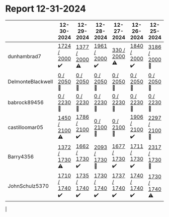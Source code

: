 # Report 12-31-2024
| | 12-30-2024 | 12-29-2024 | 12-28-2024 | 12-27-2024 | 12-26-2024 | 12-25-2024 | 12-24-2024 |
| --- | --- | --- | --- | --- | --- | --- | --- |
| dunhambrad7 | [1724 / 2000](https://www.myfitnesspal.com/food/diary/dunhambrad7?date=2024-12-30) :heavy_check_mark: | [1377 / 2000](https://www.myfitnesspal.com/food/diary/dunhambrad7?date=2024-12-29) :warning: | [1961 / 2000](https://www.myfitnesspal.com/food/diary/dunhambrad7?date=2024-12-28) :heavy_check_mark: | [330 / 2000](https://www.myfitnesspal.com/food/diary/dunhambrad7?date=2024-12-27) :warning: | [1840 / 2000](https://www.myfitnesspal.com/food/diary/dunhambrad7?date=2024-12-26) :heavy_check_mark: | [3186 / 2000](https://www.myfitnesspal.com/food/diary/dunhambrad7?date=2024-12-25) :no_entry_sign: | [1687 / 2000](https://www.myfitnesspal.com/food/diary/dunhambrad7?date=2024-12-24) :heavy_check_mark: |
| DelmonteBlackwell | [0 / 2050](https://www.myfitnesspal.com/food/diary/DelmonteBlackwell?date=2024-12-30) :no_entry_sign: | [0 / 2050](https://www.myfitnesspal.com/food/diary/DelmonteBlackwell?date=2024-12-29) :no_entry_sign: | [0 / 2050](https://www.myfitnesspal.com/food/diary/DelmonteBlackwell?date=2024-12-28) :no_entry_sign: | [0 / 2050](https://www.myfitnesspal.com/food/diary/DelmonteBlackwell?date=2024-12-27) :no_entry_sign: | [0 / 2050](https://www.myfitnesspal.com/food/diary/DelmonteBlackwell?date=2024-12-26) :no_entry_sign: | [0 / 2050](https://www.myfitnesspal.com/food/diary/DelmonteBlackwell?date=2024-12-25) :no_entry_sign: | [0 / 2050](https://www.myfitnesspal.com/food/diary/DelmonteBlackwell?date=2024-12-24) :no_entry_sign: |
| babrock89456 | [0 / 2230](https://www.myfitnesspal.com/food/diary/babrock89456?date=2024-12-30) :no_entry_sign: | [0 / 2230](https://www.myfitnesspal.com/food/diary/babrock89456?date=2024-12-29) :no_entry_sign: | [0 / 2230](https://www.myfitnesspal.com/food/diary/babrock89456?date=2024-12-28) :no_entry_sign: | [0 / 2230](https://www.myfitnesspal.com/food/diary/babrock89456?date=2024-12-27) :no_entry_sign: | [0 / 2230](https://www.myfitnesspal.com/food/diary/babrock89456?date=2024-12-26) :no_entry_sign: | [0 / 2230](https://www.myfitnesspal.com/food/diary/babrock89456?date=2024-12-25) :no_entry_sign: | [0 / 2230](https://www.myfitnesspal.com/food/diary/babrock89456?date=2024-12-24) :no_entry_sign: |
| castilloomar05 | [1450 / 2100](https://www.myfitnesspal.com/food/diary/castilloomar05?date=2024-12-30) :warning: | [1786 / 2100](https://www.myfitnesspal.com/food/diary/castilloomar05?date=2024-12-29) :heavy_check_mark: | [0 / 2100](https://www.myfitnesspal.com/food/diary/castilloomar05?date=2024-12-28) :no_entry_sign: | [0 / 2100](https://www.myfitnesspal.com/food/diary/castilloomar05?date=2024-12-27) :no_entry_sign: | [1906 / 2100](https://www.myfitnesspal.com/food/diary/castilloomar05?date=2024-12-26) :heavy_check_mark: | [2297 / 2100](https://www.myfitnesspal.com/food/diary/castilloomar05?date=2024-12-25) :no_entry_sign: | [2058 / 2100](https://www.myfitnesspal.com/food/diary/castilloomar05?date=2024-12-24) :heavy_check_mark: |
| Barry4356 | [1372 / 1730](https://www.myfitnesspal.com/food/diary/Barry4356?date=2024-12-30) :warning: | [1662 / 1730](https://www.myfitnesspal.com/food/diary/Barry4356?date=2024-12-29) :heavy_check_mark: | [2093 / 1730](https://www.myfitnesspal.com/food/diary/Barry4356?date=2024-12-28) :no_entry_sign: | [1677 / 1730](https://www.myfitnesspal.com/food/diary/Barry4356?date=2024-12-27) :heavy_check_mark: | [1711 / 1730](https://www.myfitnesspal.com/food/diary/Barry4356?date=2024-12-26) :heavy_check_mark: | [2317 / 1730](https://www.myfitnesspal.com/food/diary/Barry4356?date=2024-12-25) :no_entry_sign: | [1931 / 1730](https://www.myfitnesspal.com/food/diary/Barry4356?date=2024-12-24) :no_entry_sign: |
| JohnSchulz5370 | [1710 / 1740](https://www.myfitnesspal.com/food/diary/JohnSchulz5370?date=2024-12-30) :heavy_check_mark: | [1735 / 1740](https://www.myfitnesspal.com/food/diary/JohnSchulz5370?date=2024-12-29) :heavy_check_mark: | [1730 / 1740](https://www.myfitnesspal.com/food/diary/JohnSchulz5370?date=2024-12-28) :heavy_check_mark: | [1737 / 1740](https://www.myfitnesspal.com/food/diary/JohnSchulz5370?date=2024-12-27) :heavy_check_mark: | [1740 / 1740](https://www.myfitnesspal.com/food/diary/JohnSchulz5370?date=2024-12-26) :heavy_check_mark: | [1730 / 1740](https://www.myfitnesspal.com/food/diary/JohnSchulz5370?date=2024-12-25) :warning: | [1686 / 1740](https://www.myfitnesspal.com/food/diary/JohnSchulz5370?date=2024-12-24) :heavy_check_mark: |
|